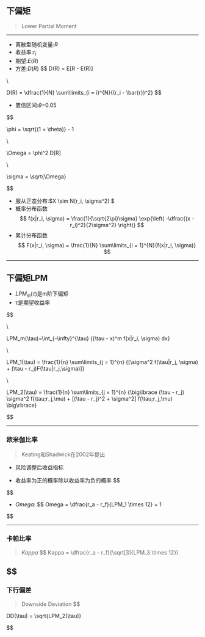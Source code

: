 ## 下偏矩
> Lower Partial Moment

---

- 离散型随机变量:$R$
- 收益率:$r_i$
- 期望:$E(R)$
- 方差:$D(R)$
$$
D(R) = E[R - E(R)]

\\

D(R) = \dfrac{1}{N}
    \sum\limits_{i = i}^{N}{(r_i - \bar{r})^2}
$$
- 置信区间:$\theta$=0.05


$$

\phi = \sqrt{(1 + \theta)} - 1

\\

\Omega = \phi^2 D[R]

\\

\sigma = \sqrt{\Omega}

$$


- 服从正态分布:$X \sim N(r_i, \sigma^2) $
- 概率分布函数
$$
f(x|r_i, \sigma) = \frac{1}{\sqrt{2\pi}\sigma}
    \exp{\left( -\dfrac{(x - r_i)^2}{2\sigma^2} \right)}
$$
- 累计分布函数
$$
F(x|r_i, \sigma) = \frac{1}{N} \sum\limits_{i = 1}^{N}{f(x|r_i, \sigma)}
$$

---
## 下偏矩LPM
- $LPM_m(\tau)$是m阶下偏矩
- τ是期望收益率

$$

\\

LPM_m(\tau)=\int_{-\infty}^{\tau}
    {(\tau - x)^m f(x|r_i, \sigma) dx}

\\

LPM_1(\tau) = \frac{1}{n} \sum\limits_{j = 1}^{n}
    {[\sigma^2 f(\tau|r_j, \sigma) +
    (\tau - r_j)F(\tau|r_j,\sigma)]}

\\

LPM_2(\tau) = \frac{1}{n} \sum\limits_{j = 1}^{n}
{\big\lbrace
(\tau - r_j) \sigma^2 f(\tau;r_j,\mu) +
[(\tau - r_j)^2 + \sigma^2] f(\tau;r_j,\mu)
\big\rbrace}

$$

---

### 欧米伽比率
> Keating和Shadwick在2002年提出


- 风险调整后收益指标


- 收益率为正的概率除以收益率为负的概率
$$



$$

- $Omega$:
$$
Omega = \dfrac{r_a - r_f}{LPM_1 \times 12} + 1

$$


---
### 卡帕比率
> $Kappa$
$$
Kappa = \dfrac{r_a - r_f}{\sqrt[3]{LPM_3 \times 12}}

$$
---
### 下行偏差
> Downside Deviation
$$

DD(\tau) = \sqrt{LPM_2(\tau)}

$$






